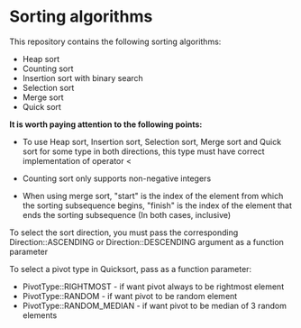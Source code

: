 # Sorting algorithms
This repository contains the following sorting algorithms:

* Heap sort
* Counting sort
* Insertion sort with binary search
* Selection sort
* Merge sort
* Quick sort

**It is worth paying attention to the following points:**

* To use Heap sort, Insertion sort, Selection sort, Merge sort and Quick sort for some type in both directions, this type must have correct implementation of operator <

* Counting sort only supports non-negative integers

* When using merge sort, "start" is the index of the element from which the sorting subsequence begins, "finish" is the index of the element that ends the sorting subsequence (In both cases, inclusive)

To select the sort direction, you must pass the corresponding Direction::ASCENDING or Direction::DESCENDING argument as a function parameter

To select a pivot type in Quicksort, pass as a function parameter:

* PivotType::RIGHTMOST - if want pivot always to be rightmost element
* PivotType::RANDOM - if want pivot to be random element
* PivotType::RANDOM_MEDIAN - if want pivot to be median of 3 random elements
